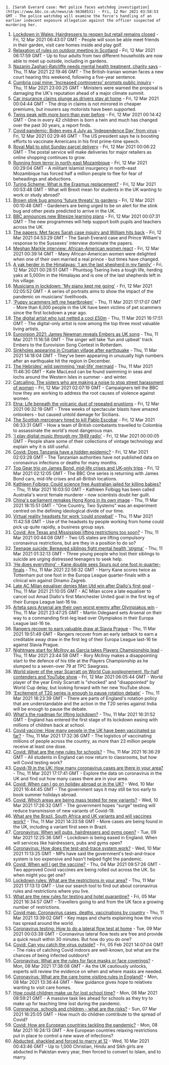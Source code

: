 
    1. [Sarah Everard case: Met police faces watchdog investigation](https://www.bbc.co.uk/news/uk-56368531) - Fri, 12 Mar 2021 03:58:53 GMT - The police watchdog will examine the force's handling of an earlier indecent exposure allegation against the officer suspected of murdering her.
1. [Lockdown in Wales: Hairdressers to reopen but retail remains closed](https://www.bbc.co.uk/news/uk-wales-56363367) - Fri, 12 Mar 2021 06:43:07 GMT - People will soon be able meet friends in their garden, visit care homes inside and play golf.
1. [Relaxation of rules on outdoor meeting in Scotland](https://www.bbc.co.uk/news/uk-scotland-56364826) - Fri, 12 Mar 2021 06:17:59 GMT - Up to four adults from two different households are now able to meet up outside, including in gardens.
1. [Nazanin Zaghari-Ratcliffe needs mental health treatment, charity says](https://www.bbc.co.uk/news/uk-56362220) - Thu, 11 Mar 2021 22:19:46 GMT - The British-Iranian woman faces a new court hearing this weekend, following a five-year sentence.
1. [Cumbria coal mine: 'Increased controversy' prompts public inquiry](https://www.bbc.co.uk/news/uk-politics-56364306) - Thu, 11 Mar 2021 23:00:25 GMT - Ministers were warned the proposal is damaging the UK's reputation ahead of a major climate summit.
1. [Car insurance claims plunge as drivers stay at home](https://www.bbc.co.uk/news/business-56359861) - Fri, 12 Mar 2021 00:04:44 GMT - The drop in claims is not mirrored in cheaper premiums, but insurers say motorists have been supported.
1. [Twins peak with more born than ever before](https://www.bbc.co.uk/news/health-56365422) - Fri, 12 Mar 2021 00:14:42 GMT - One in every 42 children is born a twin and much has changed over the past 30 years, a report finds.
1. [Covid pandemic: Biden eyes 4 July as ‘Independence Day’ from virus](https://www.bbc.co.uk/news/world-us-canada-56368328) - Fri, 12 Mar 2021 02:29:46 GMT - The US president says he is boosting efforts to vaccinate Americans in his first prime-time speech.
1. [Royal Mail to pilot Sunday parcel delivery](https://www.bbc.co.uk/news/business-56362491) - Fri, 12 Mar 2021 00:06:22 GMT - The postal service will make deliveries for major retailers as online shopping continues to grow.
1. [Running from terror in north-east Mozambique](https://www.bbc.co.uk/news/world-africa-56365847) - Fri, 12 Mar 2021 00:29:04 GMT - A militant Islamist insurgency in north-east Mozambique has forced half a million people to flee for fear of beheadings and abductions.
1. [Turing Scheme: What is the Erasmus replacement?](https://www.bbc.co.uk/news/education-47293927) - Fri, 12 Mar 2021 00:53:48 GMT - What will Brexit mean for students in the UK wanting to work or study abroad?
1. [Brown stink bug among 'future threats' to gardens](https://www.bbc.co.uk/news/science-environment-56366107) - Fri, 12 Mar 2021 00:10:48 GMT - Gardeners are being urged to be on alert for the stink bug and other pests predicted to arrive in the UK.
1. [BBC announces new Bitesize learning plans](https://www.bbc.co.uk/news/education-56365733) - Fri, 12 Mar 2021 00:07:31 GMT - The new programmes will help support both pupils and teachers across the UK.
1. [The papers: Met faces Sarah case inquiry and William hits back](https://www.bbc.co.uk/news/blogs-the-papers-56368518) - Fri, 12 Mar 2021 04:53:29 GMT - The Sarah Everard case and Prince William's response to the Sussexes' interview dominate the papers.
1. [Meghan Markle interview: African-American women react](https://www.bbc.co.uk/news/world-us-canada-56355705) - Fri, 12 Mar 2021 00:39:14 GMT - Many African-American women were delighted when one of their own married a real prince - but times have changed.
1. [A yak herder in the Himalayas: ‘I am the last shepherd in my family’](https://www.bbc.co.uk/news/world-asia-india-56355564) - Fri, 12 Mar 2021 00:28:51 GMT - Phuntsog Tsering lives a tough life, herding yaks at 5,000m in the Himalayas and is one of the last shepherds left in his village.
1. [Musicians in lockdown: 'My piano kept me going'](https://www.bbc.co.uk/news/in-pictures-56186505) - Fri, 12 Mar 2021 02:05:52 GMT - A series of portraits aims to show the impact of the pandemic on musicians' livelihoods.
1. ['Puppy scammers left me heartbroken'](https://www.bbc.co.uk/news/uk-56354154) - Thu, 11 Mar 2021 17:17:07 GMT - More than 6,000 people in the UK have been victims of pet scammers since the first lockdown a year ago.
1. [The digital artist who just netted a cool £50m](https://www.bbc.co.uk/news/technology-56362174) - Thu, 11 Mar 2021 16:17:51 GMT - The digital-only artist is now among the top three most valuable living artists.
1. [Eurovision 2021: James Newman reveals Embers as UK song](https://www.bbc.co.uk/news/newsbeat-56349129) - Thu, 11 Mar 2021 11:16:58 GMT - The singer will take 'fun and upbeat' track Embers to the Eurovision Song Contest in Rotterdam.
1. [Sinkholes appearing in Croatian village after earthquake](https://www.bbc.co.uk/news/world-europe-56359244) - Thu, 11 Mar 2021 14:18:04 GMT - They've been appearing in unusually high numbers after an earthquake hit the region in December.
1. [The Hebrides' wild swimming 'real-life' mermaid](https://www.bbc.co.uk/news/uk-scotland-highlands-islands-56359621) - Thu, 11 Mar 2021 11:46:30 GMT - Kate MacLeod can be found swimming in seas and lochs around the Western Isles in summer - and winter.
1. [Catcalling: The sisters who are making a noise to stop street harassment of women](https://www.bbc.co.uk/news/uk-56361419) - Fri, 12 Mar 2021 02:07:19 GMT - Campaigners tell the BBC how they are working to address the root causes of violence against women.
1. [Etna: Life beneath the volcanic dust of repeated eruptions](https://www.bbc.co.uk/news/world-europe-56344311) - Fri, 12 Mar 2021 06:32:19 GMT - Three weeks of spectacular blasts have amazed onlookers - but caused untold damage for Sicilians.
1. [The Scottish mercenary hired to kill Pablo Escobar](https://www.bbc.co.uk/news/uk-scotland-56332300) - Fri, 12 Mar 2021 06:33:31 GMT - How a team of British combatants travelled to Colombia to assassinate the world's most dangerous man.
1. ['I play digital music through my 1949 radio'](https://www.bbc.co.uk/news/business-56252465) - Fri, 12 Mar 2021 00:00:05 GMT - People share some of their collections of vintage technology and explain why it is still useful.
1. [Covid: Does Tanzania have a hidden epidemic?](https://www.bbc.co.uk/news/56242358) - Fri, 12 Mar 2021 02:03:28 GMT - The Tanzanian authorities have not published data on coronavirus infections or deaths for many months.
1. [Top Gear trio on James Bond, mid-life crises and UK-only trips](https://www.bbc.co.uk/news/entertainment-arts-56230566) - Fri, 12 Mar 2021 02:12:05 GMT - The BBC One series is returning with James Bond cars, mid-life crises and all-British locations.
1. [Kathleen Folbigg: Could science free Australian jailed for killing babies?](https://www.bbc.co.uk/news/world-australia-56355695) - Thu, 11 Mar 2021 16:03:50 GMT - Kathleen Folbigg has been called Australia's worst female murderer - now scientists doubt her guilt.
1. [China's parliament remakes Hong Kong in its own image](https://www.bbc.co.uk/news/world-asia-china-56364912) - Thu, 11 Mar 2021 18:15:51 GMT - "One Country, Two Systems" was an experiment centred on the defining ideological divide of our time.
1. [Virtual reality headsets for work ‘could snowball’](https://www.bbc.co.uk/news/business-56359061) - Thu, 11 Mar 2021 11:42:58 GMT - Use of the headsets by people working from home could pick up quite rapidly, a business group says.
1. [Covid: Are Texas and Mississippi lifting restrictions too soon?](https://www.bbc.co.uk/news/world-us-canada-56297329) - Thu, 11 Mar 2021 00:44:08 GMT - Two US states are lifting compulsory coronavirus restrictions, but are they in a position to do so?
1. [Teenage suicide: Bereaved siblings fight mental health 'stigma'](https://www.bbc.co.uk/news/uk-england-kent-56333571) - Thu, 11 Mar 2021 01:32:13 GMT - Three young people who lost their siblings to suicide are urging distressed teenagers to seek help.
1. ['He does everything' - Kane double sees Spurs put one foot in quarter-finals](https://www.bbc.co.uk/sport/football/56351374) - Thu, 11 Mar 2021 22:56:32 GMT - Harry Kane scores twice as Tottenham put one foot in the Europa League quarter-finals with a clinical win against Dinamo Zagreb.
1. [Late AC Milan equaliser denies Man Utd win after Diallo's first goal](https://www.bbc.co.uk/sport/football/56351824) - Thu, 11 Mar 2021 21:10:05 GMT - AC Milan score a late equaliser to cancel out Amad Diallo's first Manchester United goal in the first leg of their Europa League last-16 tie.
1. [Arteta says Arsenal are their own worst enemy after Olympiakos win](https://www.bbc.co.uk/sport/football/56351003) - Thu, 11 Mar 2021 23:47:25 GMT - Martin Odegaard sets Arsenal on their way to a commanding first-leg lead over Olympiakos in their Europa League last-16 tie.
1. [Rangers recover to earn valuable draw at Slavia Prague](https://www.bbc.co.uk/sport/football/56259324) - Thu, 11 Mar 2021 19:51:49 GMT - Rangers recover from an early setback to earn a creditable away draw in the first leg of their Europa League last-16 tie against Slavia Prague.
1. [Nightmare start for McIlroy as Garcia takes Players Championship lead](https://www.bbc.co.uk/sport/golf/56365272) - Thu, 11 Mar 2021 23:44:58 GMT - Rory McIlroy makes a disappointing start to the defence of his title at the Players Championship as he slumped to a seven-over 79 at TPC Sawgrass.
1. [World player of the year Scarratt on World Cup postponement, fly-half contenders and YouTube show](https://www.bbc.co.uk/sport/rugby-union/56367794) - Fri, 12 Mar 2021 06:05:44 GMT - World player of the year Emily Scarratt is "shocked" and "disappointed" by World Cup delay, but looking forward with her new YouTube show.
1. ['Excitement of T20 series is enough to pause rotation debate'](https://www.bbc.co.uk/sport/cricket/56363463) - Thu, 11 Mar 2021 18:23:39 GMT - There are parts of England's rotation policy that are understandable and the action in the T20 series against India will be enough to pause the debate.
1. [What's the roadmap for lifting lockdown?](https://www.bbc.co.uk/news/explainers-52530518) - Thu, 11 Mar 2021 16:31:52 GMT - England has entered the first stage of its lockdown easing with millions of children back at school.
1. [Covid vaccine: How many people in the UK have been vaccinated so far?](https://www.bbc.co.uk/news/health-55274833) - Thu, 11 Mar 2021 17:32:36 GMT - The logistics of vaccinating millions of people across the country, as more than 23 million people receive at least one dose.
1. [Covid: What are the new rules for schools?](https://www.bbc.co.uk/news/education-51643556) - Thu, 11 Mar 2021 16:36:29 GMT - All students in England can now return to classrooms, but how will Covid testing work?
1. [Covid-19 in the UK: How many coronavirus cases are there in your area?](https://www.bbc.co.uk/news/uk-51768274) - Thu, 11 Mar 2021 17:17:41 GMT - Explore the data on coronavirus in the UK and find out how many cases there are in your area.
1. [Covid: When can I go on holiday abroad or in the UK?](https://www.bbc.co.uk/news/explainers-52646738) - Wed, 10 Mar 2021 16:44:45 GMT - The government says it may still be too early to book summer holidays abroad.
1. [Covid: Which areas are being mass tested for new variants?](https://www.bbc.co.uk/news/explainers-54872039) - Wed, 10 Mar 2021 17:26:32 GMT - The government hopes "surge" testing will reduce transmission of new variants of Covid-19.
1. [What are the Brazil, South Africa and UK variants and will vaccines work?](https://www.bbc.co.uk/news/health-55659820) - Thu, 11 Mar 2021 14:33:58 GMT - More cases are being found in the UK, including a variant first seen in Brazil.
1. [Coronavirus: When will pubs, hairdressers and gyms open?](https://www.bbc.co.uk/news/explainers-53349989) - Tue, 09 Mar 2021 12:25:36 GMT - Lockdown is being eased in England. When will services like hairdressers, pubs and gyms open?
1. [Coronavirus: How does the test-and-trace system work?](https://www.bbc.co.uk/news/explainers-52442754) - Wed, 10 Mar 2021 11:13:25 GMT - MPs have said the government's test-and-trace system is too expensive and hasn't helped fight the pandemic.
1. [Covid: When will I get the vaccine?](https://www.bbc.co.uk/news/health-55045639) - Thu, 04 Mar 2021 09:57:26 GMT - Two approved Covid vaccines are being rolled out across the UK. So when might you get one?
1. [Lockdown rules: What are the restrictions in your area?](https://www.bbc.co.uk/news/uk-54373904) - Thu, 11 Mar 2021 17:13:13 GMT - Use our search tool to find out about coronavirus rules and restrictions where you live.
1. [What are the new rules for testing and hotel quarantine?](https://www.bbc.co.uk/news/explainers-52544307) - Fri, 05 Mar 2021 16:34:57 GMT - Travellers going to and from the UK face a growing number of restrictions.
1. [Covid map: Coronavirus cases, deaths, vaccinations by country](https://www.bbc.co.uk/news/world-51235105) - Thu, 11 Mar 2021 13:39:02 GMT - Key maps and charts explaining how the virus has spread around the world.
1. [Coronavirus testing: How to do a lateral flow test at home](https://www.bbc.co.uk/news/health-56326456) - Tue, 09 Mar 2021 00:03:39 GMT - Coronavirus lateral flow tests are free and provide a quick result within 30 minutes. But how do you do one?
1. [Covid: Can you catch the virus outside?](https://www.bbc.co.uk/news/explainers-55680305) - Fri, 05 Feb 2021 14:07:04 GMT - The risks of catching Covid indoors are well-known, but what are the chances of being infected outdoors?
1. [Coronavirus: What are the rules for face masks or face coverings?](https://www.bbc.co.uk/news/health-51205344) - Mon, 08 Mar 2021 17:38:08 GMT - As the UK cautiously unlocks, experts will review the evidence on when and where masks are needed.
1. [Coronavirus: What are the care home visiting rules in England?](https://www.bbc.co.uk/news/explainers-53503712) - Mon, 08 Mar 2021 13:36:44 GMT - New guidance gives hope to relatives wanting to visit care homes.
1. [How could children make up for lost school time?](https://www.bbc.co.uk/news/explainers-55938837) - Mon, 08 Mar 2021 08:59:21 GMT - A massive task lies ahead for schools as they try to make up for teaching time lost during the pandemic.
1. [Coronavirus, schools and children - what are the risks?](https://www.bbc.co.uk/news/health-52003804) - Sun, 07 Mar 2021 16:25:05 GMT - How much do children contribute to the spread of Covid?
1. [Covid: How are European countries tackling the pandemic?](https://www.bbc.co.uk/news/explainers-53640249) - Mon, 08 Mar 2021 16:24:13 GMT - Are European countries relaxing restrictions put in place to control a new wave of infections?
1. [Abducted, shackled and forced to marry at 12](https://www.bbc.co.uk/news/stories-56337182) - Wed, 10 Mar 2021 00:43:46 GMT - Up to 1,000 Christian, Hindu and Sikh girls are abducted in Pakistan every year, then forced to convert to Islam, and to marry.

